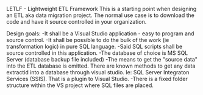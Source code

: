 LETLF - Lightweight ETL Framework
This is a starting point when designing an ETL aka data migration project.
The normal use case is to download the code and have it source controlled in your organization.

Design goals:
-It shall be a Visual Studio application - easy to program and source control.
-It shall be possible to do the bulk of the work (ie transformation logic) in pure SQL language.
-Said SQL scripts shall be source controlled in this application.
-The database of choice is MS SQL Server (database backup file included)
-The means to get the "source data" into the ETL database is omitted.
 There are known methods to get any data extractid into a database through visual studio.
 Ie: SQL Server Integraton Services (SSIS). That is a plugin to Visual Studio.
-There is a fixed folder structure within the VS project where SQL files are placed.






